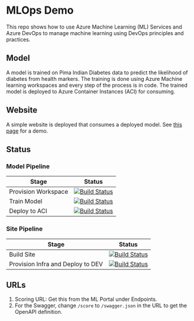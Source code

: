 # MLOps Demo

This repo shows how to use Azure Machine Learning (ML) Services and Azure DevOps to manage machine learning using DevOps principles and practices.

## Model
A model is trained on Pima Indian Diabetes data to predict the likelihood of diabetes from health markers. The training is done using Azure Machine learning workspaces and every step of the process is in code. The trained model is deployed to Azure Container Instances (ACI) for consuming.

## Website
A simple website is deployed that consumes a deployed model. See [this page](https://cd-diabetes-dev.azurewebsites.net/diabetes) for a demo.

## Status

### Model Pipeline

Stage | Status
---|---
Provision Workspace|[![Build Status](https://10m.visualstudio.com/Demos/_apis/build/status/mlops/mlops.train-model?branchName=master&stageName=Provision%20Workspace)](https://10m.visualstudio.com/Demos/_build/latest?definitionId=79&branchName=master)
Train Model|[![Build Status](https://10m.visualstudio.com/Demos/_apis/build/status/mlops/mlops.train-model?branchName=master&stageName=Train%20Model)](https://10m.visualstudio.com/Demos/_build/latest?definitionId=79&branchName=master)
Deploy to ACI|[![Build Status](https://10m.visualstudio.com/Demos/_apis/build/status/mlops/mlops.train-model?branchName=master&stageName=Deploy%20Model%20to%20DEV)](https://10m.visualstudio.com/Demos/_build/latest?definitionId=79&branchName=master)

### Site Pipeline
Stage | Status
---|---
Build Site|[![Build Status](https://10m.visualstudio.com/Demos/_apis/build/status/mlops/mlops.webapp?branchName=master&stageName=Build%20website)](https://10m.visualstudio.com/Demos/_build/latest?definitionId=81&branchName=master)
Provision Infra and Deploy to DEV|[![Build Status](https://10m.visualstudio.com/Demos/_apis/build/status/mlops/mlops.webapp?branchName=master&stageName=Provision%20Infrastructure)](https://10m.visualstudio.com/Demos/_build/latest?definitionId=81&branchName=master)

## URLs
1. Scoring URL: Get this from the ML Portal under Endpoints.
2. For the Swagger, change `/score` to `/swagger.json` in the URL to get the OpenAPI definition.